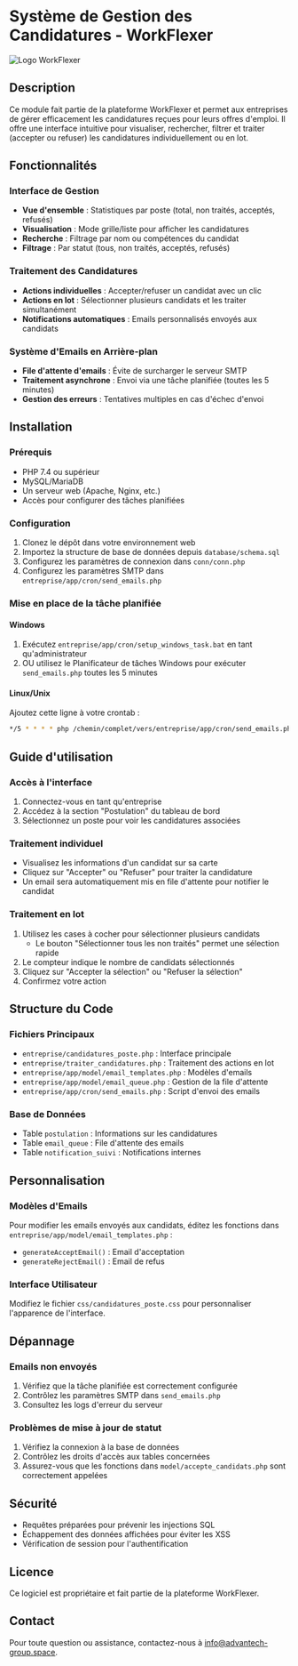 # Système de Gestion des Candidatures - WorkFlexer

![Logo WorkFlexer](https://work-flexer.com/image/logo%202.png)

## Description

Ce module fait partie de la plateforme WorkFlexer et permet aux entreprises de gérer efficacement les candidatures reçues pour leurs offres d'emploi. Il offre une interface intuitive pour visualiser, rechercher, filtrer et traiter (accepter ou refuser) les candidatures individuellement ou en lot.

## Fonctionnalités

### Interface de Gestion

- **Vue d'ensemble** : Statistiques par poste (total, non traités, acceptés, refusés)
- **Visualisation** : Mode grille/liste pour afficher les candidatures
- **Recherche** : Filtrage par nom ou compétences du candidat
- **Filtrage** : Par statut (tous, non traités, acceptés, refusés)

### Traitement des Candidatures

- **Actions individuelles** : Accepter/refuser un candidat avec un clic
- **Actions en lot** : Sélectionner plusieurs candidats et les traiter simultanément
- **Notifications automatiques** : Emails personnalisés envoyés aux candidats

### Système d'Emails en Arrière-plan

- **File d'attente d'emails** : Évite de surcharger le serveur SMTP
- **Traitement asynchrone** : Envoi via une tâche planifiée (toutes les 5 minutes)
- **Gestion des erreurs** : Tentatives multiples en cas d'échec d'envoi

## Installation

### Prérequis

- PHP 7.4 ou supérieur
- MySQL/MariaDB
- Un serveur web (Apache, Nginx, etc.)
- Accès pour configurer des tâches planifiées

### Configuration

1. Clonez le dépôt dans votre environnement web
2. Importez la structure de base de données depuis `database/schema.sql`
3. Configurez les paramètres de connexion dans `conn/conn.php`
4. Configurez les paramètres SMTP dans `entreprise/app/cron/send_emails.php`

### Mise en place de la tâche planifiée

#### Windows

1. Exécutez `entreprise/app/cron/setup_windows_task.bat` en tant qu'administrateur
2. OU utilisez le Planificateur de tâches Windows pour exécuter `send_emails.php` toutes les 5 minutes

#### Linux/Unix

Ajoutez cette ligne à votre crontab :

```bash
*/5 * * * * php /chemin/complet/vers/entreprise/app/cron/send_emails.php
```

## Guide d'utilisation

### Accès à l'interface

1. Connectez-vous en tant qu'entreprise
2. Accédez à la section "Postulation" du tableau de bord
3. Sélectionnez un poste pour voir les candidatures associées

### Traitement individuel

- Visualisez les informations d'un candidat sur sa carte
- Cliquez sur "Accepter" ou "Refuser" pour traiter la candidature
- Un email sera automatiquement mis en file d'attente pour notifier le candidat

### Traitement en lot

1. Utilisez les cases à cocher pour sélectionner plusieurs candidats
   - Le bouton "Sélectionner tous les non traités" permet une sélection rapide
2. Le compteur indique le nombre de candidats sélectionnés
3. Cliquez sur "Accepter la sélection" ou "Refuser la sélection"
4. Confirmez votre action

## Structure du Code

### Fichiers Principaux

- `entreprise/candidatures_poste.php` : Interface principale
- `entreprise/traiter_candidatures.php` : Traitement des actions en lot
- `entreprise/app/model/email_templates.php` : Modèles d'emails
- `entreprise/app/model/email_queue.php` : Gestion de la file d'attente
- `entreprise/app/cron/send_emails.php` : Script d'envoi des emails

### Base de Données

- Table `postulation` : Informations sur les candidatures
- Table `email_queue` : File d'attente des emails
- Table `notification_suivi` : Notifications internes

## Personnalisation

### Modèles d'Emails

Pour modifier les emails envoyés aux candidats, éditez les fonctions dans `entreprise/app/model/email_templates.php` :

- `generateAcceptEmail()` : Email d'acceptation
- `generateRejectEmail()` : Email de refus

### Interface Utilisateur

Modifiez le fichier `css/candidatures_poste.css` pour personnaliser l'apparence de l'interface.

## Dépannage

### Emails non envoyés

1. Vérifiez que la tâche planifiée est correctement configurée
2. Contrôlez les paramètres SMTP dans `send_emails.php`
3. Consultez les logs d'erreur du serveur

### Problèmes de mise à jour de statut

1. Vérifiez la connexion à la base de données
2. Contrôlez les droits d'accès aux tables concernées
3. Assurez-vous que les fonctions dans `model/accepte_candidats.php` sont correctement appelées

## Sécurité

- Requêtes préparées pour prévenir les injections SQL
- Échappement des données affichées pour éviter les XSS
- Vérification de session pour l'authentification

## Licence

Ce logiciel est propriétaire et fait partie de la plateforme WorkFlexer.

## Contact

Pour toute question ou assistance, contactez-nous à [info@advantech-group.space](mailto:info@advantech-group.space).
